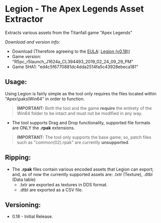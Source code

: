 # Legion - The Apex Legends Asset Extractor
Extracts various assets from the Titanfall game "Apex Legends"

_Download and version info:_
- Download (Therefore agreeing to the [EULA](http://aviacreations.com/legion/): [Legion (v0.18)](<link>))
- Game version: "R5pc_r5launch_J1624a_CL394493_2019_02_24_09_29_PM"
- Game SHA1: "ed4c5f6770881dc4dda2514fa5c43928ebeca181"

## Usage:
Using Legion is fairly simple as the tool only requires the files located within "Apex\paks\Win64" in order to function.
> **IMPORTANT:** Both the tool and the game **require** the entirety of the Win64 folder to be intact and must not be modified in any way.

- The tool supports Drag and Drop functionality, supported file formats are ONLY the **.rpak** extensions.
> **IMPORTANT:** The tool only supports the base game; so, patch files such as "common(02).rpak" are currently **unsupported**.

## Ripping:
- The **.rpak** files contain various encoded assets that Legion can export; and, as of now the currently supported assets are: .txtr (Texture), .dtbl (Data table)
  - .txtr are exported as textures in DDS format.
  - .dtbl are exported as a CSV file.

## Versioning:
- 0.18 - Initial Release.
